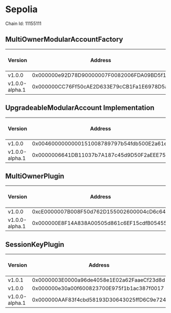 # Sepolia
Chain Id: 11155111

## MultiOwnerModularAccountFactory

| Version | Address | Explorer Link | Salt | Deploy Script Run |
| --------------- | ------------------------------------------ | ------------------------------------------------------------------------------------------- | -------------------------------------------------------------------- | ---------------------------------------------------------------- |
| v1.0.0          | 0x000000e92D78D90000007F0082006FDA09BD5f11 | [explorer](https://sepolia.etherscan.io/address/0x000000e92D78D90000007F0082006FDA09BD5f11) | `0x5db157a188f31855e74efff3`                                         | [run](../../broadcast/Deploy.s.sol/11155111/run-1707331082.json) |
| v1.0.0-alpha.1  | 0x000000CC76Ff50cAE2D633E79cCB1Fa1E6978D5a | [explorer](https://sepolia.etherscan.io/address/0x000000CC76Ff50cAE2D633E79cCB1Fa1E6978D5a) | `0x4e59b44847b379578588920ca78fbf26c0b4956cf030bee888e68000006b232d` | [run](../../broadcast/Deploy.s.sol/11155111/run-1706829580.json) |

## UpgradeableModularAccount Implementation

| Version | Address | Explorer Link | Salt | Deploy Script Run |
| --------------- | ------------------------------------------ | ------------------------------------------------------------------------------------------- | -------------------------------------------------------------------- | ---------------------------------------------------------------- |
| v1.0.0          | 0x0046000000000151008789797b54fdb500E2a61e | [explorer](https://sepolia.etherscan.io/address/0x0046000000000151008789797b54fdb500E2a61e) | `0x3249843e32cfdd3724630092`                                         | [run](../../broadcast/Deploy.s.sol/11155111/run-1707330753.json) |
| v1.0.0-alpha.1  | 0x0000006641DB11037b7A187c45d9D50F2aEEE750 | [explorer](https://sepolia.etherscan.io/address/0x0000006641DB11037b7A187c45d9D50F2aEEE750) | `0x4e59b44847b379578588920ca78fbf26c0b4956c94215d344a5800000025f1da` | [run](../../broadcast/Deploy.s.sol/11155111/run-1706829580.json) |

## MultiOwnerPlugin

| Version | Address | Explorer Link | Salt | Deploy Script Run |
| --------------- | ------------------------------------------ | ------------------------------------------------------------------------------------------- | -------------------------------------------------------------------- | ---------------------------------------------------------------- |
| v1.0.0          | 0xcE0000007B008F50d762D155002600004cD6c647 | [explorer](https://sepolia.etherscan.io/address/0xcE0000007B008F50d762D155002600004cD6c647) | `0x9292f6fd68967e13eda2502d`                                         | [run](../../broadcast/Deploy.s.sol/11155111/run-1707330753.json) |
| v1.0.0-alpha.1  | 0x000000E8F14A838A00505d861c6EF15cdfB05455 | [explorer](https://sepolia.etherscan.io/address/0x000000E8F14A838A00505d861c6EF15cdfB05455) | `0x4e59b44847b379578588920ca78fbf26c0b4956caf82b75fdc696800005a6250` | [run](../../broadcast/Deploy.s.sol/11155111/run-1706829580.json) |

## SessionKeyPlugin

| Version | Address | Explorer Link | Salt | Deploy Script Run |
| --------------- | ------------------------------------------ | ------------------------------------------------------------------------------------------- | -------------------------------------------------------------------- | ---------------------------------------------------------------- |
| v1.0.1          | 0x0000003E0000a96de4058e1E02a62FaaeCf23d8d | [explorer](https://sepolia.etherscan.io/address/0x0000003E0000a96de4058e1E02a62FaaeCf23d8d) | `0x4e59b44847b379578588920ca78fbf26c0b4956c1689983b8c7f38000288670c` | [run](../../broadcast/Deploy.s.sol/11155111/run-1708463356.json) |
| v1.0.0          | 0x000000e30a00f600823700E975f1b1ac387f0017 | [explorer](https://sepolia.etherscan.io/address/0x000000e30a00f600823700E975f1b1ac387f0017) | `0x27f40fd3b6cb45339dbcecac`                                         | [run](../../broadcast/Deploy.s.sol/11155111/run-1707331082.json) |
| v1.0.0-alpha.1  | 0x000000AAF83f4cbd58193D30643025ffD6C9e724 | [explorer](https://sepolia.etherscan.io/address/0x000000AAF83f4cbd58193D30643025ffD6C9e724) | `0x4e59b44847b379578588920ca78fbf26c0b4956cf3b65a380cd6110000b01942` | [run](../../broadcast/Deploy.s.sol/11155111/run-1706829580.json) |
